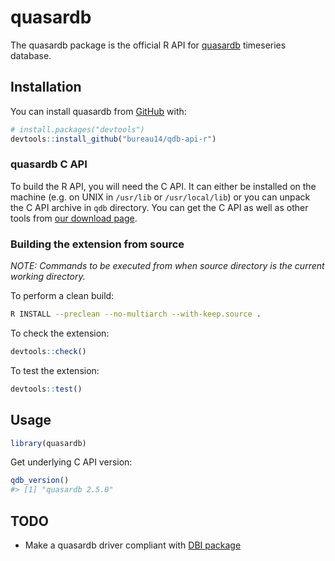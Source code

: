 
<!-- README.md is generated from README.Rmd. Please edit that file -->
quasardb
========

The quasardb package is the official R API for [quasardb](https://www.quasardb.net) timeseries database.

Installation
------------

<!-- TODO:
You can install the released version from CRAN with:

```r
install.packages("quasardb")
```
-->
You can install quasardb from [GitHub](https://github.com/bureau14/qdb-api-r) with:

``` r
# install.packages("devtools")
devtools::install_github("bureau14/qdb-api-r")
```

### quasardb C API

To build the R API, you will need the C API. It can either be installed on the machine (e.g. on UNIX in `/usr/lib` or `/usr/local/lib`) or you can unpack the C API archive in `qdb` directory. You can get the C API as well as other tools from [our download page](https://www.quasardb.net/-Get-).

### Building the extension from source

*NOTE: Commands to be executed from when source directory is the current working directory.*

To perform a clean build:

``` bash
R INSTALL --preclean --no-multiarch --with-keep.source .
```

To check the extension:

``` r
devtools::check()
```

To test the extension:

``` r
devtools::test()
```

Usage
-----

``` r
library(quasardb)
```

Get underlying C API version:

``` r
qdb_version()
#> [1] "quasardb 2.5.0"
```

TODO
----

-   Make a quasardb driver compliant with [DBI package](https://www.rdocumentation.org/packages/DBI/)
